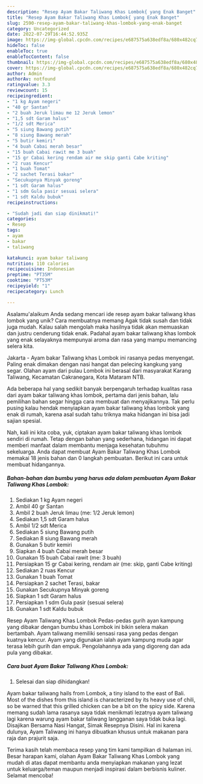 ```yaml
---
description: "Resep Ayam Bakar Taliwang Khas Lombok{ yang Enak Banget"
title: "Resep Ayam Bakar Taliwang Khas Lombok{ yang Enak Banget"
slug: 2590-resep-ayam-bakar-taliwang-khas-lombok-yang-enak-banget
category: Uncategorized
date: 2022-07-29T16:44:52.935Z
image: https://img-global.cpcdn.com/recipes/e687575a638edf8a/680x482cq70/ayam-bakar-taliwang-khas-lombok-foto-resep-utama.jpg
hideToc: false
enableToc: true
enableTocContent: false
thumbnail: https://img-global.cpcdn.com/recipes/e687575a638edf8a/680x482cq70/ayam-bakar-taliwang-khas-lombok-foto-resep-utama.jpg
cover: https://img-global.cpcdn.com/recipes/e687575a638edf8a/680x482cq70/ayam-bakar-taliwang-khas-lombok-foto-resep-utama.jpg
author: Admin
authorAv: notfound
ratingvalue: 3.3
reviewcount: 15
recipeingredient:
- "1 kg Ayam negeri"
- "40 gr Santan"
- "2 buah Jeruk limau me 12 Jeruk lemon"
- "1,5 sdt Garam halus"
- "1/2 sdt Merica"
- "5 siung Bawang putih"
- "8 siung Bawang merah"
- "5 butir kemiri"
- "4 buah Cabai merah besar"
- "15 buah Cabai rawit me 3 buah"
- "15 gr Cabai kering rendam air me skip ganti Cabe kriting"
- "2 ruas Kencur"
- "1 buah Tomat"
- "2 sachet Terasi bakar"
- "Secukupnya Minyak goreng"
- "1 sdt Garam halus"
- "1 sdm Gula pasir sesuai selera"
- "1 sdt Kaldu bubuk"
recipeinstructions:

- "Sudah jadi dan siap dinikmati!"
categories:
- Resep
tags:
- ayam
- bakar
- taliwang

katakunci: ayam bakar taliwang 
nutrition: 110 calories
recipecuisine: Indonesian
preptime: "PT35M"
cooktime: "PT53M"
recipeyield: "1"
recipecategory: Lunch

---
```



Asalamu'alaikum Anda sedang mencari ide resep ayam bakar taliwang khas lombok yang unik? Cara membuatnya memang Agak tidak susah dan tidak juga mudah. Kalau salah mengolah maka hasilnya tidak akan memuaskan dan justru cenderung tidak enak. Padahal ayam bakar taliwang khas lombok yang enak selayaknya mempunyai aroma dan rasa yang mampu memancing selera kita.


Jakarta - Ayam bakar Taliwang khas Lombok ini rasanya pedas menyengat. Paling enak dimakan dengan nasi hangat dan pelecing kangkung yang segar. Olahan ayam dari pulau Lombok ini berasal dari masyarakat Karang Taliwang, Kecamatan Cakranegara, Kota Mataram NTB.

Ada beberapa hal yang sedikit banyak berpengaruh terhadap kualitas rasa dari ayam bakar taliwang khas lombok, pertama dari jenis bahan, lalu pemilihan bahan segar hingga cara membuat dan menyajikannya. Tak perlu pusing kalau hendak menyiapkan ayam bakar taliwang khas lombok yang enak di rumah, karena asal sudah tahu triknya maka hidangan ini bisa jadi sajian spesial.


Nah, kali ini kita coba, yuk, ciptakan ayam bakar taliwang khas lombok sendiri di rumah. Tetap dengan bahan yang sederhana, hidangan ini dapat memberi manfaat dalam membantu menjaga kesehatan tubuhmu sekeluarga. Anda dapat membuat Ayam Bakar Taliwang Khas Lombok memakai 18 jenis bahan dan 0 langkah pembuatan. Berikut ini cara untuk membuat hidangannya.

<!--inarticleads1-->

##### Bahan-bahan dan bumbu yang harus ada dalam pembuatan Ayam Bakar Taliwang Khas Lombok:

1. Sediakan 1 kg Ayam negeri
1. Ambil 40 gr Santan
1. Ambil 2 buah Jeruk limau (me: 1/2 Jeruk lemon)
1. Sediakan 1,5 sdt Garam halus
1. Ambil 1/2 sdt Merica
1. Sediakan 5 siung Bawang putih
1. Sediakan 8 siung Bawang merah
1. Gunakan 5 butir kemiri
1. Siapkan 4 buah Cabai merah besar
1. Gunakan 15 buah Cabai rawit (me: 3 buah)
1. Persiapkan 15 gr Cabai kering, rendam air (me: skip, ganti Cabe kriting)
1. Sediakan 2 ruas Kencur
1. Gunakan 1 buah Tomat
1. Persiapkan 2 sachet Terasi, bakar
1. Gunakan Secukupnya Minyak goreng
1. Siapkan 1 sdt Garam halus
1. Persiapkan 1 sdm Gula pasir (sesuai selera)
1. Gunakan 1 sdt Kaldu bubuk


Resep Ayam Taliwang Khas Lombok Pedas-pedas gurih ayan kampung yang dibakar dengan bumbu khas Lombok ini bikin selera makan bertambah. Ayam taliwang memiliki sensasi rasa yang pedas dengan kuatnya kencur. Ayam yang digunakan ialah ayam kampung muda agar terasa lebih gurih dan empuk. Pengolahannya ada yang digoreng dan ada pula yang dibakar. 

<!--inarticleads2-->

##### Cara buat Ayam Bakar Taliwang Khas Lombok:


1. Selesai dan siap dihidangkan!

Ayam bakar taliwang hails from Lombok, a tiny island to the east of Bali. Most of the dishes from this island is characterized by its heavy use of chili, so be warned that this grilled chicken can be a bit on the spicy side. Karena memang sudah lama rasanya saya tidak menikmati lezatnya ayam taliwang lagi karena warung ayam bakar taliwang langganan saya tidak buka lagi. Disajikan Bersama Nasi Hangat, Simak Resepnya Disini. Hal ini karena dulunya, Ayam Taliwang ini hanya dibuatkan khusus untuk makanan para raja dan prajurit saja. 

Terima kasih telah membaca resep yang tim kami tampilkan di halaman ini. Besar harapan kami, olahan Ayam Bakar Taliwang Khas Lombok yang mudah di atas dapat membantu anda menyiapkan makanan yang lezat untuk keluarga/teman maupun menjadi inspirasi dalam berbisnis kuliner. Selamat mencoba!
